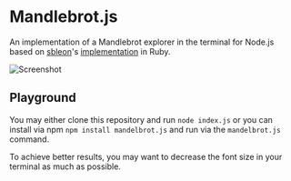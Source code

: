 # Mandlebrot.js

An implementation of a Mandlebrot explorer in the terminal for Node.js based on [sbleon](https://github.com/sbleon)'s [implementation](https://gist.github.com/sbleon/2954243) in Ruby.

![Screenshot](http://i.imgur.com/eBQBDjv.png)

## Playground
You may either clone this repository and run `node index.js` or you can install via npm `npm install mandelbrot.js` and run via the `mandelbrot.js` command.

To achieve better results, you may want to decrease the font size in your terminal as much as possible.
